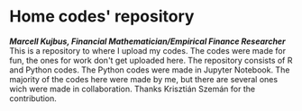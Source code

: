 # Home codes' repository
*__Marcell Kujbus, Financial Mathematician/Empirical Finance Researcher__*
This is a repository to where I upload my codes. The codes were made for fun, the ones for work don't get uploaded here. The repository 
consists of R and Python codes. The Python codes were made in Jupyter Notebook.
The majority of the codes here were made by me, but there are several ones wich were made in collaboration. Thanks Krisztián Szemán for the contribution. 

